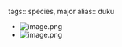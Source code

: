 tags:: species, major
alias:: duku
- ![image.png](https://peach-geographical-bat-397.mypinata.cloud/ipfs/QmcWYzhqsrczx2NiJiRJZhmYsJmT8AGoCS6yBmxkN78mQG)
- ![image.png](https://peach-geographical-bat-397.mypinata.cloud/ipfs/QmShBmeCN4fos5wfzPp6aTkR9L7ws8jF18AFkCXNgtep4i)